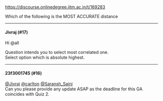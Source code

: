 https://discourse.onlinedegree.iitm.ac.in/t/169283

Which of the following is the MOST ACCURATE distance</p><hr>

<h4>Jivraj (#17)</h4>
<p>Hi <span class="mention">@all</span></p>
<p>Question intends you to select most correlated one.<br/>
Select option which is absolute highest.</p><hr>

<h4>23f3001745 (#16)</h4>
<p><a class="mention" href="/u/jivraj">@Jivraj</a> <a class="mention" href="/u/carlton">@carlton</a> <a class="mention" href="/u/saransh_saini">@Saransh_Saini</a><br/>
Can you please provide any update ASAP as the deadline for this GA coincides with Quiz 2.